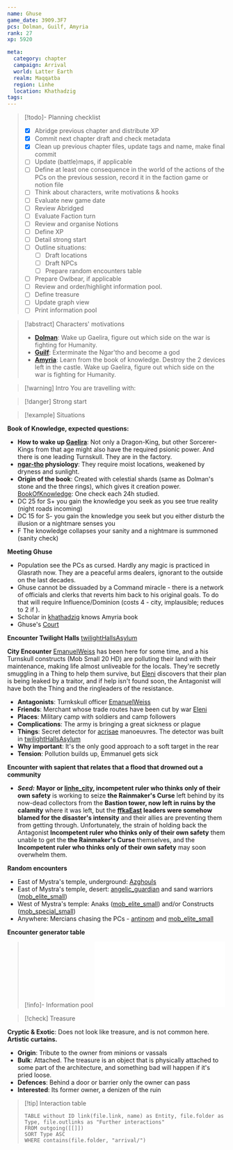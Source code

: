 ```yaml
---
name: Ghuse
game_date: 3909.3F7
pcs: Dolman, Guilf, Amyria
rank: 27
xp: 5920 

meta:
  category: chapter
  campaign: Arrival
  world: Latter Earth
  realm: Maqqatba
  region: Linhe
  location: Khathadzig
tags: 
---
```


> [!todo]- Planning checklist
> - [x] Abridge previous chapter and distribute XP
> - [x] Commit next chapter draft and check metadata
> - [x] Clean up previous chapter files, update tags and name, make final commit
> - [ ] Update (battle)maps, if applicable
> - [ ] Define at least one consequence in the world of the actions of the PCs on the previous session, record it in the faction game or notion file
> - [ ] Think about characters, write motivations & hooks
> - [ ] Evaluate new game date
> - [ ] Review Abridged
> - [ ] Evaluate Faction turn
> - [ ] Review and organise Notions
> - [ ] Define XP
> - [ ] Detail strong start
> - [ ] Outline situations:
> 	- [ ] Draft locations 
> 	- [ ] Draft NPCs
> 	- [ ] Prepare random encounters table
> - [ ] Prepare Owlbear, if applicable
> - [ ] Review and order/highlight information pool.
> - [ ] Define treasure
> - [ ] Update graph view
> - [ ] Print information pool

> [!abstract] Characters' motivations
> - **[Dolman](../pcs/Dolman.md)**: Wake up Gaelira, figure out which side on the war is fighting for Humanity.
> - **[Guilf](../pcs/Guilf.md)**: Exterminate the Ngar'tho and become a god
> - **[Amyria](../pcs/Amyria.md)**: Learn from the book of knowledge. Destroy the 2 devices left in the castle. Wake up Gaelira, figure out which side on the war is fighting for Humanity.

> [!warning] Intro
> You are travelling with:

> [!danger] Strong start



> [!example] Situations

**Book of Knowledge, expected questions:**
- **How to wake up [Gaelira](../npcs/Gaelira.md)**: Not only a Dragon-King, but other Sorcerer-Kings from that age might also have the required psionic power. And there is one leading Turnskull. They are in the factory.
- **[ngar-tho](../../_gm/statblocks/ngar-tho.md) physiology**: They require moist locations, weakened by dryness and sunlight.
- **Origin of the book**: Created with celestial shards (same as Dolman's stone and the three rings), which gives it creation power.
[BookOfKnowledge](../objects/BookOfKnowledge.md): One check each 24h studied.
- DC 25 for S+ you gain the knowledge you seek as you see true reality (night roads incoming)
- DC 15 for S- you gain the knowledge you seek but you either disturb the illusion or a nightmare senses you 
- F The knowledge collapses your sanity and a nightmare is summoned (sanity check)

**Meeting Ghuse**
- Population see the PCs as cursed. Hardly any magic is practiced in Glasrath now. They are a peaceful arms dealers, ignorant to the outside on the last decades.
- Ghuse cannot be dissuaded by a Command miracle - there is a network of officials and clerks that reverts him back to his original goals. To do that will require Influence/Dominion (costs 4 - city, implausible; reduces to 2 if ).
- Scholar in [khathadzig](../locations/khathadzig.md) knows Amyria book
- Ghuse's [Court](../locations/khathadzig.md#Court)

**Encounter Twilight Halls**
[twilightHallsAsylum](../locations/twilightHallsAsylum.md)

**City Encounter**
[EmanuelWeiss](../npcs/EmanuelWeiss.md) has been here for some time, and a his Turnskull constructs (Mob Small 20 HD) are polluting their land with their maintenance, making life almost unliveable for the locals. They're secretly smuggling in a Thing to help them survive, but [Eleni](../npcs/Eleni.md) discovers that their plan is being leaked by a traitor, and if help isn't found soon, the Antagonist will have both the Thing and the ringleaders of the resistance.
- **Antagonists**: Turnkskull officer [EmanuelWeiss](../npcs/EmanuelWeiss.md)
- **Friends**: Merchant whose trade routes have been cut by war [Eleni](../npcs/Eleni.md)
- **Places**: Military camp with soldiers and camp followers
- **Complications**: The army is bringing a great sickness or plague
- **Things**: Secret detector for [acrisae](../factions/acrisae.md) manoeuvres. The detector was built in [twilightHallsAsylum](../locations/twilightHallsAsylum.md)
- **Why important**: It's the only good approach to a soft target in the rear
- **Tension**: Pollution builds up, Emmanuel gets sick

**Encounter with sapient that relates that a flood that drowned out a community**
- ***Seed:*** **Mayor or [linhe_city](../locations/linhe_city.md), incompetent ruler who thinks only of their own safety** is working to seize **the Rainmaker's Curse** left behind by its now-dead collectors from the **Bastion tower, now left in ruins by the calamity** where it was left, but the **[ffkaEast](../factions/ffkaEast.md) leaders were somehow blamed for the disaster's intensity** and their allies are preventing them from getting through. Unfortunately, the strain of holding back the Antagonist **Incompetent ruler who thinks only of their own safety** them unable to get the **the Rainmaker's Curse** themselves, and the **Incompetent ruler who thinks only of their own safety** may soon overwhelm them.

**Random encounters**
- East of Mystra's temple, underground: [Azghouls](../../_gm/statblocks/Azghouls.md)
- East of Mystra's temple, desert: [angelic_guardian](../../_gm/statblocks/angelic_guardian.md) and sand warriors ([mob_elite_small](../../_gm/statblocks/mob_elite_small.md))
- West of Mystra's temple: Anaks ([mob_elite_small](../../_gm/statblocks/mob_elite_small.md)) and/or Constructs ([mob_special_small](../../_gm/statblocks/mob_special_small.md))
- Anywhere: Mercians chasing the PCs - [antinom](../../_gm/statblocks/antinom.md) and [mob_elite_small](../../_gm/statblocks/mob_elite_small.md)

**Encounter generator table**


> [!info]- Information pool
> ![Information pool](arrival/_informationPool.md)

> [!check] Treasure

**Cryptic & Exotic**: Does not look like treasure, and is not common here. **Artistic curtains.**
- **Origin**: Tribute to the owner from minions or vassals
- **Bulk**: Attached. The treasure is an object that is physically attached to some part of the architecture, and something bad will happen if it's pried loose.
- **Defences**: Behind a door or barrier only the owner can pass
- **Interested**: Its former owner, a denizen of the ruin

> [!tip] Interaction table 
> 
> ```dataview
> TABLE without ID link(file.link, name) as Entity, file.folder as Type, file.outlinks as "Further interactions"
> FROM outgoing([[]]) 
> SORT Type ASC
> WHERE contains(file.folder, "arrival/")
> ```
